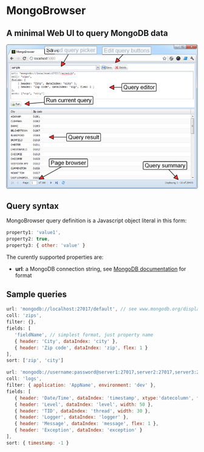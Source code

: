 # MongoBrowser

## A minimal Web UI to query MongoDB data

![Screenshot](https://github.com/gimmi/mongobrowser/raw/master/screenshot.png)

## Query syntax

MongoBrowser query definition is a Javascript object literal in this form:

```javascript
property1: 'value1',
property2: true,
property3: { other: 'value' }
```

The curently supported properties are:

* **url**: a MongoDB connection string, see [MongoDB documentation](http://www.mongodb.org/display/DOCS/Connections) for format

## Sample queries

```javascript
url: 'mongodb://localhost:27017/default', // see www.mongodb.org/display/DOCS/Connections
coll: 'zips',
filter: {},
fields: [
   'fieldName', // simplest format, just property name
   { header: 'City', dataIndex: 'city' },
   { header: 'Zip code', dataIndex: 'zip', flex: 1 }
],
sort: ['zip', 'city']
```

```javascript
url: 'mongodb://username:password@server1:27017,server2:27017,server3:27017/database?replicaSet=ReplicaSetName', // see www.mongodb.org/display/DOCS/Connections
coll: 'logs',
filter: { application: 'AppName', environment: 'dev' },
fields: [
   { header: 'Date/Time', dataIndex: 'timestamp', xtype:'datecolumn', format: 'Y-m-d H:i:s:u', width: 150 },
   { header: 'Level', dataIndex: 'level', width: 50 },
   { header: 'TID', dataIndex: 'thread', width: 30 },
   { header: 'Logger', dataIndex: 'logger' },
   { header: 'Message', dataIndex: 'message', flex: 1 },
   { header: 'Exception', dataIndex: 'exception' }
],
sort: { timestamp: -1 }
```